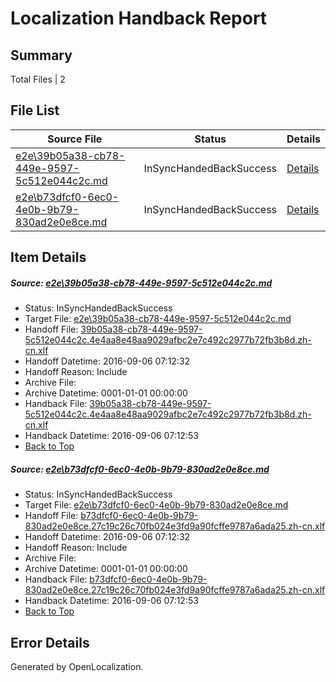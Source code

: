 # <a name='report-top'></a> Localization Handback Report

## Summary
 Total Files | 2

## File List
 Source File | Status | Details 
 ----------- | ------ | ------- 
 [e2e\39b05a38-cb78-449e-9597-5c512e044c2c.md](https://github.com/OpenLocalizationTestOrg/ol-test0/blob/0c727d2f8499be35219865b79759b978f7ac3c4a/e2e/39b05a38-cb78-449e-9597-5c512e044c2c.md) | InSyncHandedBackSuccess | [Details](#6e4e1c263b97a9c4c5fe2a4b13f6434dcc9a51fb1)
 [e2e\b73dfcf0-6ec0-4e0b-9b79-830ad2e0e8ce.md](https://github.com/OpenLocalizationTestOrg/ol-test0/blob/0c727d2f8499be35219865b79759b978f7ac3c4a/e2e/b73dfcf0-6ec0-4e0b-9b79-830ad2e0e8ce.md) | InSyncHandedBackSuccess | [Details](#ae11fc0feb656d2a017046b77124f739f0b477642)

## Item Details
##### <a name='6e4e1c263b97a9c4c5fe2a4b13f6434dcc9a51fb1'></a> Source: [e2e\39b05a38-cb78-449e-9597-5c512e044c2c.md](https://github.com/OpenLocalizationTestOrg/ol-test0/blob/0c727d2f8499be35219865b79759b978f7ac3c4a/e2e/39b05a38-cb78-449e-9597-5c512e044c2c.md)
* Status: InSyncHandedBackSuccess
* Target File: [e2e\39b05a38-cb78-449e-9597-5c512e044c2c.md](https://github.com/OpenLocalizationTestOrg/ol-test0-zhcn/blob/56a57331e17b61ce845e60cdff58bbddc47edead/e2e/39b05a38-cb78-449e-9597-5c512e044c2c.md)
* Handoff File: [39b05a38-cb78-449e-9597-5c512e044c2c.4e4aa8e48aa9029afbc2e7c492c2977b72fb3b8d.zh-cn.xlf](https://github.com/OpenLocalizationTestOrg/ol-test0-handoff/blob/c32a9044f7e05aac7950784a0fe45ca1449f2c80/ol-handoff/OpenLocalizationTestOrg/ol-test0-zhcn/ci/ht/39b05a38-cb78-449e-9597-5c512e044c2c.4e4aa8e48aa9029afbc2e7c492c2977b72fb3b8d.zh-cn.xlf)
* Handoff Datetime: 2016-09-06 07:12:32
* Handoff Reason: Include
* Archive File: 
* Archive Datetime: 0001-01-01 00:00:00
* Handback File: [39b05a38-cb78-449e-9597-5c512e044c2c.4e4aa8e48aa9029afbc2e7c492c2977b72fb3b8d.zh-cn.xlf](https://github.com/OpenLocalizationTestOrg/ol-test0-handback/blob/3b51db3eb2096d4aadcee6f15061a84c96a4d2c6/ol-handback/OpenLocalizationTestOrg/ol-test0-zhcn/ci/ht/39b05a38-cb78-449e-9597-5c512e044c2c.4e4aa8e48aa9029afbc2e7c492c2977b72fb3b8d.zh-cn.xlf)
* Handback Datetime: 2016-09-06 07:12:53
* [Back to Top](#report-top)

##### <a name='ae11fc0feb656d2a017046b77124f739f0b477642'></a> Source: [e2e\b73dfcf0-6ec0-4e0b-9b79-830ad2e0e8ce.md](https://github.com/OpenLocalizationTestOrg/ol-test0/blob/0c727d2f8499be35219865b79759b978f7ac3c4a/e2e/b73dfcf0-6ec0-4e0b-9b79-830ad2e0e8ce.md)
* Status: InSyncHandedBackSuccess
* Target File: [e2e\b73dfcf0-6ec0-4e0b-9b79-830ad2e0e8ce.md](https://github.com/OpenLocalizationTestOrg/ol-test0-zhcn/blob/56a57331e17b61ce845e60cdff58bbddc47edead/e2e/b73dfcf0-6ec0-4e0b-9b79-830ad2e0e8ce.md)
* Handoff File: [b73dfcf0-6ec0-4e0b-9b79-830ad2e0e8ce.27c19c26c70fb024e3fd9a90fcffe9787a6ada25.zh-cn.xlf](https://github.com/OpenLocalizationTestOrg/ol-test0-handoff/blob/c32a9044f7e05aac7950784a0fe45ca1449f2c80/ol-handoff/OpenLocalizationTestOrg/ol-test0-zhcn/ci/ht/b73dfcf0-6ec0-4e0b-9b79-830ad2e0e8ce.27c19c26c70fb024e3fd9a90fcffe9787a6ada25.zh-cn.xlf)
* Handoff Datetime: 2016-09-06 07:12:32
* Handoff Reason: Include
* Archive File: 
* Archive Datetime: 0001-01-01 00:00:00
* Handback File: [b73dfcf0-6ec0-4e0b-9b79-830ad2e0e8ce.27c19c26c70fb024e3fd9a90fcffe9787a6ada25.zh-cn.xlf](https://github.com/OpenLocalizationTestOrg/ol-test0-handback/blob/3b51db3eb2096d4aadcee6f15061a84c96a4d2c6/ol-handback/OpenLocalizationTestOrg/ol-test0-zhcn/ci/ht/b73dfcf0-6ec0-4e0b-9b79-830ad2e0e8ce.27c19c26c70fb024e3fd9a90fcffe9787a6ada25.zh-cn.xlf)
* Handback Datetime: 2016-09-06 07:12:53
* [Back to Top](#report-top)


## Error Details

Generated by OpenLocalization.
